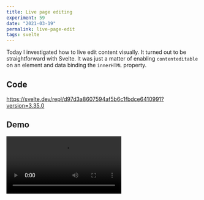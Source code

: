 ```yaml
---
title: Live page editing
experiment: 59
date: "2021-03-19"
permalink: live-page-edit
tags: svelte
---
```


Today I investigated how to live edit content visually. It turned out to be straightforward with Svelte.
It was just a matter of enabling `contenteditable` on an element and data binding the `innerHTML` property.

## Code

https://svelte.dev/repl/d97d3a8607594af5b6c1fbdce6410991?version=3.35.0

## Demo

<video controls src="https://res.cloudinary.com/dzwnkx0mk/video/upload/v1616131989/1000experiments.dev/live-page-edit_jjmfyy.mp4"/>
